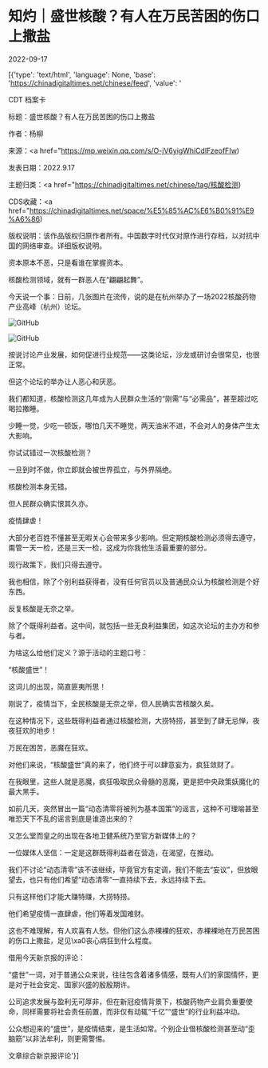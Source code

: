 # 知灼｜盛世核酸？有人在万民苦困的伤口上撒盐

2022-09-17

[{'type': 'text/html', 'language': None, 'base': 'https://chinadigitaltimes.net/chinese/feed', 'value': '

CDT 档案卡

标题：盛世核酸？有人在万民苦困的伤口上撒盐

作者：杨柳

来源：<a href="https://mp.weixin.qq.com/s/O-jV6yigWhiCdlFzeofFIw)

发表日期：2022.9.17

主题归类：<a href="https://chinadigitaltimes.net/chinese/tag/核酸检测)

CDS收藏：<a href="https://chinadigitaltimes.net/space/%E5%85%AC%E6%B0%91%E9%A6%86)

版权说明：该作品版权归原作者所有。中国数字时代仅对原作进行存档，以对抗中国的网络审查。详细版权说明。





资本原本不恶，只是看谁在掌握资本。

核酸检测领域，就有一群恶人在“翩翩起舞”。

今天说一个事：日前，几张图片在流传，说的是在杭州举办了一场2022核酸药物产业高峰（杭州）论坛。

![GitHub](https://chinadigitaltimes.net/chinese/files/2022/09/post-687171-63259aa499f0c.)

![GitHub](https://chinadigitaltimes.net/chinese/files/2022/09/post-687171-63259aa4a72f7.)

按说讨论产业发展，如何促进行业规范——这类论坛，沙龙或研讨会很常见，也很正常。

但这个论坛的举办让人恶心和厌恶。

我们都知道，核酸检测这几年成为人民群众生活的“刚需”与“必需品”，甚至超过吃喝拉撒睡。

少睡一觉，少吃一顿饭，哪怕几天不睡觉，两天油米不进，不会对人的身体产生太大影响。

你试试错过一次核酸检测？

一旦到时不做，你立即就会被世界孤立，与外界隔绝。

核酸检测本身无错。

但人民群众确实恨其久亦。

疫情肆虐！

大部分老百姓不懂甚至无暇关心会带来多少影响。但定期核酸检测必须得去遵守，甭管一天一检，还是三天一检，这成为你我他生活最重要的部分。

现行政策下，我们只得去遵守。

我也相信，除了个别利益获得者，没有任何官员以及普通民众认为核酸检测是个好东西。

反复核酸是无奈之举。

除了个既得利益者。这中间，就包括一些无良利益集团，如这次论坛的主办方和参与者。

为啥这么给他们定义？源于活动的主题口号：

“核酸盛世”！

这词儿的出现，简直匪夷所思！

刚说了，疫情当下，全民核酸是无奈之举，但人民确实苦核酸久矣。

在这种情况下，这些既得利益者通过核酸检测，大捞特捞，甚至到了肆无忌惮，夜夜狂欢的地步！

万民在困苦，恶魔在狂欢。

对他们来说，“核酸盛世”真的来了，他们终于可以肆意妄为，疯狂敛财了。

在我眼里，这些人就是恶魔，疯狂吸取民众骨髓的恶魔，更是把中央政策妖魔化的最大黑手。

如前几天，突然冒出一篇“动态清零将被列为基本国策”的谣言，这种不可理喻甚至唯恐天下不乱的谣言到底是谁造出来的？

又怎么堂而皇之的出现在各地卫健系统乃至官方新媒体上的？

一位媒体人坚信：一定是这群既得利益者在营造，在渴望，在推动。

我们不讨论“动态清零”该不该继续，毕竟官方有定调，我们不能去“妄议”，但放眼望去，也只有他们希望“动态清零”一直持续下去，永远持续下去。

只有这样他们才能大赚特赚，大捞特捞。

他们希望疫情一直肆虐，他们等着发国难财。

这也不难理解，有人欢喜有人愁。但他们这么赤裸裸的狂欢，赤裸裸地在万民苦困的伤口上撒盐，足见\xa0丧心病狂到什么程度。

借用今天新京报的评论：

“盛世”一词，对于普通公众来说，往往包含着诸多情感，既有人们的家国情怀，更是对于社会安定、国家兴盛的殷殷期许。

公司追求发展与盈利无可厚非，但在新冠疫情背景下，核酸药物产业肩负重要使命，同样需要将社会责任前置，而非仅有动辄“千亿”“盛世”的行业利益冲动。

公众想迎来的“盛世”，是疫情结束，是生活如常。个别企业借核酸检测甚至动“歪脑筋”以非法牟利，则更需警惕。

文章综合新京报评论'}]